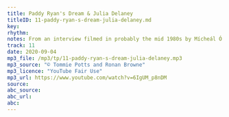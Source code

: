 ```yaml
---
title: Paddy Ryan's Dream & Julia Delaney
titleID: 11-paddy-ryan-s-dream-julia-delaney.md
key:
rhythm:
notes: From an interview filmed in probably the mid 1980s by Mícheál Ó Súilleabháin, as research for his PhD.
track: 11
date: 2020-09-04
mp3_file: /mp3/tp/11-paddy-ryan-s-dream-julia-delaney.mp3
mp3_source: "© Tommie Potts and Ronan Browne"
mp3_licence: "YouTube Fair Use"
mp3_url: https://www.youtube.com/watch?v=6IgUM_p8nDM
source:  
abc_source:
abc_url:
abc:
---
```

